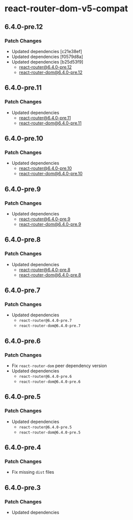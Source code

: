 # react-router-dom-v5-compat

## 6.4.0-pre.12

### Patch Changes

- Updated dependencies [c21e38ef]
- Updated dependencies [f0579d8a]
- Updated dependencies [b25d53f9]
  - react-router@6.4.0-pre.12
  - react-router-dom@6.4.0-pre.12

## 6.4.0-pre.11

### Patch Changes

- Updated dependencies
  - react-router@6.4.0-pre.11
  - react-router-dom@6.4.0-pre.11

## 6.4.0-pre.10

### Patch Changes

- Updated dependencies
  - react-router@6.4.0-pre.10
  - react-router-dom@6.4.0-pre.10

## 6.4.0-pre.9

### Patch Changes

- Updated dependencies
  - react-router@6.4.0-pre.9
  - react-router-dom@6.4.0-pre.9

## 6.4.0-pre.8

### Patch Changes

- Updated dependencies
  - react-router@6.4.0-pre.8
  - react-router-dom@6.4.0-pre.8

## 6.4.0-pre.7

### Patch Changes

- Updated dependencies
  - `react-router@6.4.0-pre.7`
  - `react-router-dom@6.4.0-pre.7`

## 6.4.0-pre.6

### Patch Changes

- Fix `react-router-dom` peer dependency version
- Updated dependencies
  - `react-router@6.4.0-pre.6`
  - `react-router-dom@6.4.0-pre.6`

## 6.4.0-pre.5

### Patch Changes

- Updated dependencies
  - `react-router@6.4.0-pre.5`
  - `react-router-dom@6.4.0-pre.5`

## 6.4.0-pre.4

### Patch Changes

- Fix missing `dist` files

## 6.4.0-pre.3

### Patch Changes

- Updated dependencies
